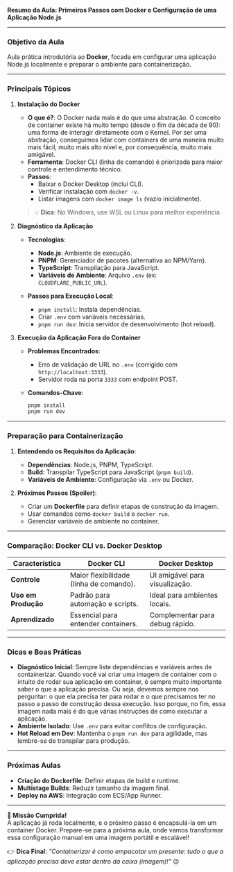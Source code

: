 **Resumo da Aula: Primeiros Passos com Docker e Configuração de uma Aplicação Node.js**  

---

### **Objetivo da Aula**  
Aula prática introdutória ao **Docker**, focada em configurar uma aplicação Node.js localmente e preparar o ambiente para containerização.  

---

### **Principais Tópicos**  
1. **Instalação do Docker**
   - **O que é?**: O Docker nada mais é do que uma abstração. O conceito de container existe há muito tempo (desde o fim da década de 90): uma forma de interagir diretamente com o Kernel. Por ser uma abstração, conseguimos lidar com containers de uma maneira muito mais fácil, muito mais alto nível e, por consequência, muito mais amigável.
   - **Ferramenta**: Docker CLI (linha de comando) é priorizada para maior controle e entendimento técnico.  
   - **Passos**:  
     - Baixar o Docker Desktop (inclui CLI).  
     - Verificar instalação com `docker -v`.  
     - Listar imagens com `docker image ls` (vazio inicialmente).  

   > 💡 **Dica**: No Windows, use WSL ou Linux para melhor experiência.  

2. **Diagnóstico da Aplicação**  
   - **Tecnologias**:  
     - **Node.js**: Ambiente de execução.  
     - **PNPM**: Gerenciador de pacotes (alternativa ao NPM/Yarn).  
     - **TypeScript**: Transpilação para JavaScript.  
     - **Variáveis de Ambiente**: Arquivo `.env` (ex: `CLOUDFLARE_PUBLIC_URL`).  

   - **Passos para Execução Local**:  
     - `pnpm install`: Instala dependências.  
     - Criar `.env` com variáveis necessárias.  
     - `pnpm run dev`: Inicia servidor de desenvolvimento (hot reload).  

3. **Execução da Aplicação Fora do Container**  
   - **Problemas Encontrados**:  
     - Erro de validação de URL no `.env` (corrigido com `http://localhost:3333`).  
     - Servidor roda na porta `3333` com endpoint POST.  

   - **Comandos-Chave**:  
     ```bash  
     pnpm install  
     pnpm run dev  
     ```  

---

### **Preparação para Containerização**  
1. **Entendendo os Requisitos da Aplicação**:  
   - **Dependências**: Node.js, PNPM, TypeScript.  
   - **Build**: Transpilar TypeScript para JavaScript (`pnpm build`).  
   - **Variáveis de Ambiente**: Configuração via `.env` ou Docker.  

2. **Próximos Passos (Spoiler)**:  
   - Criar um **Dockerfile** para definir etapas de construção da imagem.  
   - Usar comandos como `docker build` e `docker run`.  
   - Gerenciar variáveis de ambiente no container.  

---

### **Comparação: Docker CLI vs. Docker Desktop**  
| **Característica**       | **Docker CLI**                          | **Docker Desktop**               |  
|---------------------------|-----------------------------------------|-----------------------------------|  
| **Controle**              | Maior flexibilidade (linha de comando). | UI amigável para visualização.    |  
| **Uso em Produção**       | Padrão para automação e scripts.        | Ideal para ambientes locais.      |  
| **Aprendizado**           | Essencial para entender containers.     | Complementar para debug rápido.   |  

---

### **Dicas e Boas Práticas**  
- **Diagnóstico Inicial**: Sempre liste dependências e variáveis antes de containerizar. Quando você vai criar uma imagem de container com o intuito de rodar sua aplicação em container, é sempre muito importante saber o que a aplicação precisa. Ou seja, devemos sempre nos perguntar: o que ela precisa ter para rodar e o que precisamos ter no passo a passo de construção dessa execução.
Isso porque, no fim, essa imagem nada mais é do que várias instruções de como executar a aplicação.
- **Ambiente Isolado**: Use `.env` para evitar conflitos de configuração.  
- **Hot Reload em Dev**: Mantenha o `pnpm run dev` para agilidade, mas lembre-se de transpilar para produção.  

---

### **Próximas Aulas**  
- **Criação do Dockerfile**: Definir etapas de build e runtime.  
- **Multistage Builds**: Reduzir tamanho da imagem final.  
- **Deploy na AWS**: Integração com ECS/App Runner.  

---

**🚀 Missão Cumprida!**  
A aplicação já roda localmente, e o próximo passo é encapsulá-la em um container Docker. Prepare-se para a próxima aula, onde vamos transformar essa configuração manual em uma imagem portátil e escalável!  

👉 **Dica Final**: *"Containerizar é como empacotar um presente: tudo o que a aplicação precisa deve estar dentro da caixa (imagem)!"* 😉